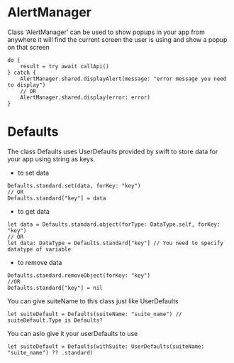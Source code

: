 # AlertManager

Class 'AlertManager' can be used to show popups in your app from anywhere it will find the current screen the user is using and show a popup on that screen

```
do {
    result = try await callApi()
} catch {
    AlertManager.shared.displayAlert(message: "error message you need to display")
    // OR
    AlertManager.shared.display(error: error)
}
```

# Defaults
The class Defaults uses UserDefaults provided by swift to store data for your app using string as keys.
- to set data
```
Defaults.standard.set(data, forKey: "key")
// OR
Defaults.standard["key"] = data
```
- to get data
```
let data = Defaults.standard.object(forType: DataType.self, forKey: "key")
// OR
let data: DataType = Defaults.standard["key"] // You need to specify datatype of variable 
```
- to remove data
```
Defaults.standard.removeObject(forKey: "key")
//OR
Defaults.standard["key"] = nil
```

You can give suiteName to this class just like UserDefaults 
```
let suiteDefault = Defaults(suiteName: "suite_name") // suiteDefault.Type is Defaults?
```

You can aslo give it your userDefaults to use
```
let suiteDefault = Defaults(withSuite: UserDefaults(suiteName: "suite_name") ?? .standard)
```
